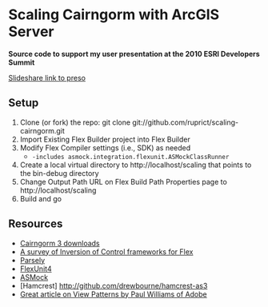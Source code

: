 # Scaling Cairngorm with ArcGIS Server
__Source code to support my user presentation at the 2010 ESRI Developers Summit__

[Slideshare link to preso](http://slideshare.net/ruprict/scaling-cairngorms-ags)

## Setup
1. Clone (or fork) the repo: git clone git://github.com/ruprict/scaling-cairngorm.git
2. Import Existing Flex Builder project into Flex Builder
3. Modify Flex Compiler settings (i.e., SDK) as needed
	* `-includes asmock.integration.flexunit.ASMockClassRunner`
4. Create a local virtual directory to http://localhost/scaling that points to the bin-debug directory
5. Change Output Path URL on Flex Build Path Properties page to http://localhost/scaling
6. Build and go

## Resources
* [Cairngorm 3 downloads](http://opensource.adobe.com/wiki/display/cairngorm/Cairngorm+Libraries)
* [A survey of Inversion of Control frameworks for Flex](http://www.adobe.com/devnet/flex/articles/ioc_frameworks.html)
* [Parsely](http://www.spicefactory.org/parsely)
* [FlexUnit4](http://opensource.adobe.com/wiki/display/flexunit/FlexUnit)
* [ASMock](http://asmock.sourceforge.net/)
* [Hamcrest] http://github.com/drewbourne/hamcrest-as3
* [Great article on View Patterns by Paul Williams of Adobe](http://blogs.adobe.com/paulw/archives/2007/09/presentation_pa.html)


